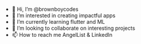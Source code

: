 - 👋 Hi, I’m @brownboycodes
- 👀 I’m interested in creating impactful apps
- 🌱 I’m currently learning flutter and ML
- 💞️ I’m looking to collaborate on interesting projects
- 📫 How to reach me AngelList & LinkedIn

<!---
brownboycodes/brownboycodes is a ✨ special ✨ repository because its `README.md` (this file) appears on your GitHub profile.
You can click the Preview link to take a look at your changes.
--->
